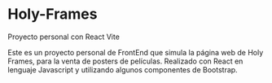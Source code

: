 # Holy-Frames
Proyecto personal con React Vite

Este es un proyecto personal de FrontEnd que simula la página web de Holy Frames, para la venta de posters de películas. 
Realizado con React en lenguaje Javascript y utilizando algunos componentes de Bootstrap.

